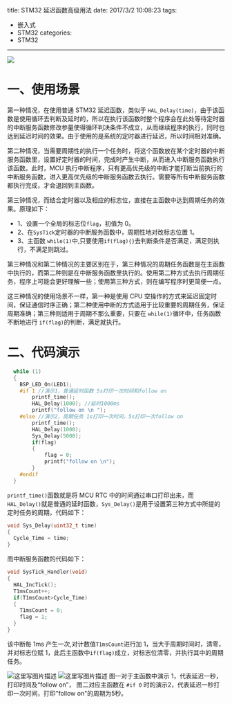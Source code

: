 title: STM32 延迟函数高级用法
date: 2017/3/2 10:08:23
tags:
- 嵌入式
- STM32
categories:
- STM32
---

![](http://od68ytlrn.bkt.clouddn.com/STM32%20%E5%BB%B6%E8%BF%9F%E5%87%BD%E6%95%B0.png)

<!-- more -->

# 一、使用场景

第一种情况，在使用普通 STM32 延迟函数，类似于 `HAL_Delay(time)`，由于该函数是使用循环去判断及延时的，所以在执行该函数时整个程序会在此处等待定时器的中断服务函数修改参量使得循环判决条件不成立，从而继续程序的执行，同时也达到延迟时间的效果。由于使用的是系统的定时器进行延迟，所以时间相对准确。

第二种情况，当需要周期性的执行一个任务时，将这个函数放在某个定时器的中断服务函数里，设置好定时器的时间，完成时产生中断，从而进入中断服务函数执行该函数。此时，MCU 执行中断程序，只有更高优先级的中断才能打断当前执行的中断服务函数，进入更高优先级的中断服务函数去执行。需要等所有中断服务函数都执行完成，才会退回到主函数。

第三钟情况，而结合定时器以及相应的标志位，直接在主函数中达到周期任务的效果。原理如下：

- 1、设置一个全局的标志位`flag`，初值为 0。
- 2、在`SysTick`定时器的中断服务函数中，周期性地对改标志位置 1。
- 3、主函数  `while(1)`中,只要使用`if(flag){}`去判断条件是否满足，满足则执行，不满足则跳过。

第三种情况和第二钟情况的主要区别在于，第三种情况的周期任务函数是在主函数中执行的，而第二种则是在中断服务函数里执行的。使用第二种方式去执行周期任务，程序上可能会更好理解一些；使用第三种方式，则在编写程序时更简便一点。

这三种情况的使用场景不一样，第一种是使用 CPU 空操作的方式来延迟固定时间，保证通信时序正确；第二种使用中断的方式适用于比较重要的周期任务，保证周期准确；第三种则适用于周期不那么重要，只要在 `while(1)`循环中，任务函数不断地进行 `if(flag)`的判断，满足就执行。

# 二、代码演示

```c
  while (1)
  { 
    BSP_LED_On(LED1);
	#if 1 //演示1，普通延时函数 5s打印一次时间和follow on
  		printf_time();
    	HAL_Delay(1000); //延时1000ms
    	printf("follow on \n ");
	#else //演示2，周期任务 1s打印一次时间，5s打印一次follow on
		printf_time();
    	HAL_Delay(1000);
		Sys_Delay(5000);
		if(flag)
		{
			flag = 0;
			printf("follow on \n");
		}		
    #endif
  }
```

`printf_time()`函数就是将 MCU RTC 中的时间通过串口打印出来，而`HAL_Delay()`就是普通的延时函数，`Sys_Delay()`是用于设置第三种方式中所提的定时任务的周期，代码如下：

```c
void Sys_Delay(uint32_t time)
{
  Cycle_Time = time;
}
```

而中断服务函数的代码如下：

```c
void SysTick_Handler(void)
{
  HAL_IncTick();
  T1msCount++;
  if(T1msCount>Cycle_Time)
  {
    T1msCount = 0;
	flag = 1;			
  }
}
```

该中断每 1ms 产生一次,对计数值`T1msCount`进行加 1，当大于周期时间时，清零，并对标志位赋 1，此后主函数中`if(flag)`成立，对标志位清零，并执行其中的周期任务。


![这里写图片描述](http://p7tst3obo.bkt.clouddn.com/20170301203955373?imageView2/0/interlace/1/q/100|watermark/2/text/Y3lhbmcudGVjaA==/font/Y29uc29sYXM=/fontsize/720/fill/I0Q0RUVGMQ==/dissolve/69/gravity/SouthEast/dx/10/dy/10)
![这里写图片描述](http://p7tst3obo.bkt.clouddn.com/20170301204043655?imageView2/0/interlace/1/q/100|watermark/2/text/Y3lhbmcudGVjaA==/font/Y29uc29sYXM=/fontsize/720/fill/I0Q0RUVGMQ==/dissolve/69/gravity/SouthEast/dx/10/dy/10)
图一对于主函数中演示 1，代表延迟一秒，打印时间及“follow on”，
图二对应主函数在 `#if 0` 时的演示2，代表延迟一秒打印一次时间，打印"follow on"的周期为5秒。
